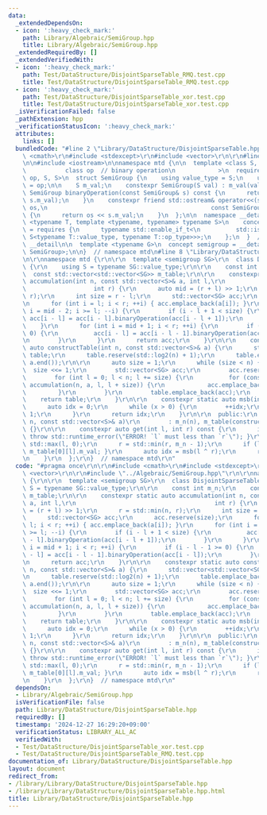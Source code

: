 ```yaml
---
data:
  _extendedDependsOn:
  - icon: ':heavy_check_mark:'
    path: Library/Algebraic/SemiGroup.hpp
    title: Library/Algebraic/SemiGroup.hpp
  _extendedRequiredBy: []
  _extendedVerifiedWith:
  - icon: ':heavy_check_mark:'
    path: Test/DataStructure/DisjointSparseTable_RMQ.test.cpp
    title: Test/DataStructure/DisjointSparseTable_RMQ.test.cpp
  - icon: ':heavy_check_mark:'
    path: Test/DataStructure/DisjointSparseTable_xor.test.cpp
    title: Test/DataStructure/DisjointSparseTable_xor.test.cpp
  _isVerificationFailed: false
  _pathExtension: hpp
  _verificationStatusIcon: ':heavy_check_mark:'
  attributes:
    links: []
  bundledCode: "#line 2 \"Library/DataStructure/DisjointSparseTable.hpp\"\n\r\n#include\
    \ <cmath>\r\n#include <stdexcept>\r\n#include <vector>\r\n\r\n#line 2 \"Library/Algebraic/SemiGroup.hpp\"\
    \n\n#include <iostream>\n\nnamespace mtd {\n\n  template <class S,  // set\n \
    \           class op  // binary operation\n            >\n  requires std::is_invocable_r_v<S,\
    \ op, S, S>\n  struct SemiGroup {\n    using value_type = S;\n    using op_type\
    \ = op;\n\n    S m_val;\n    constexpr SemiGroup(S val) : m_val(val) {}\n    constexpr\
    \ SemiGroup binaryOperation(const SemiGroup& s) const {\n      return op()(m_val,\
    \ s.m_val);\n    }\n    constexpr friend std::ostream& operator<<(std::ostream&\
    \ os,\n                                              const SemiGroup<S, op>& s)\
    \ {\n      return os << s.m_val;\n    }\n  };\n\n  namespace __detail {\n    template\
    \ <typename T, template <typename, typename> typename S>\n    concept is_semigroup_specialization_of\
    \ = requires {\n      typename std::enable_if_t<\n          std::is_same_v<T,\
    \ S<typename T::value_type, typename T::op_type>>>;\n    };\n  }  // namespace\
    \ __detail\n\n  template <typename G>\n  concept semigroup = __detail::is_semigroup_specialization_of<G,\
    \ SemiGroup>;\n\n}  // namespace mtd\n#line 8 \"Library/DataStructure/DisjointSparseTable.hpp\"\
    \n\r\nnamespace mtd {\r\n\r\n  template <semigroup SG>\r\n  class DisjointSparseTable\
    \ {\r\n    using S = typename SG::value_type;\r\n\r\n    const int m_n;\r\n  \
    \  const std::vector<std::vector<SG>> m_table;\r\n\r\n    constexpr static auto\
    \ accumulation(int n, const std::vector<S>& a, int l,\r\n                    \
    \                   int r) {\r\n      auto mid = (r + l) >> 1;\r\n      r = std::min(n,\
    \ r);\r\n      int size = r - l;\r\n      std::vector<SG> acc;\r\n      acc.reserve(size);\r\
    \n      for (int i = l; i < r; ++i) { acc.emplace_back(a[i]); }\r\n      for (int\
    \ i = mid - 2; i >= l; --i) {\r\n        if (i - l + 1 < size) {\r\n         \
    \ acc[i - l] = acc[i - l].binaryOperation(acc[i - l + 1]);\r\n        }\r\n  \
    \    }\r\n      for (int i = mid + 1; i < r; ++i) {\r\n        if (i - l - 1 >=\
    \ 0) {\r\n          acc[i - l] = acc[i - l - 1].binaryOperation(acc[i - l]);\r\
    \n        }\r\n      }\r\n      return acc;\r\n    }\r\n\r\n    constexpr static\
    \ auto constructTable(int n, const std::vector<S>& a) {\r\n      std::vector<std::vector<SG>>\
    \ table;\r\n      table.reserve(std::log2(n) + 1);\r\n      table.emplace_back(a.begin(),\
    \ a.end());\r\n\r\n      auto size = 1;\r\n      while (size < n) {\r\n      \
    \  size <<= 1;\r\n        std::vector<SG> acc;\r\n        acc.reserve(n);\r\n\
    \        for (int l = 0; l < n; l += size) {\r\n          for (const auto& x :\
    \ accumulation(n, a, l, l + size)) {\r\n            acc.emplace_back(x);\r\n \
    \         }\r\n        }\r\n        table.emplace_back(acc);\r\n      }\r\n  \
    \    return table;\r\n    }\r\n\r\n    constexpr static auto msb(int x) {\r\n\
    \      auto idx = 0;\r\n      while (x > 0) {\r\n        ++idx;\r\n        x >>=\
    \ 1;\r\n      }\r\n      return idx;\r\n    }\r\n\r\n  public:\r\n    DisjointSparseTable(int\
    \ n, const std::vector<S>& a)\r\n        : m_n(n), m_table(constructTable(n, a))\
    \ {}\r\n\r\n    constexpr auto get(int l, int r) const {\r\n      if (r < l) {\
    \ throw std::runtime_error(\"ERROR! `l` must less than `r`\"); }\r\n      l =\
    \ std::max(l, 0);\r\n      r = std::min(r, m_n - 1);\r\n      if (l == r) { return\
    \ m_table[0][l].m_val; }\r\n      auto idx = msb(l ^ r);\r\n      return m_table[idx][l].binaryOperation(m_table[idx][r]).m_val;\r\
    \n    }\r\n  };\r\n}  // namespace mtd\r\n"
  code: "#pragma once\r\n\r\n#include <cmath>\r\n#include <stdexcept>\r\n#include\
    \ <vector>\r\n\r\n#include \"../Algebraic/SemiGroup.hpp\"\r\n\r\nnamespace mtd\
    \ {\r\n\r\n  template <semigroup SG>\r\n  class DisjointSparseTable {\r\n    using\
    \ S = typename SG::value_type;\r\n\r\n    const int m_n;\r\n    const std::vector<std::vector<SG>>\
    \ m_table;\r\n\r\n    constexpr static auto accumulation(int n, const std::vector<S>&\
    \ a, int l,\r\n                                       int r) {\r\n      auto mid\
    \ = (r + l) >> 1;\r\n      r = std::min(n, r);\r\n      int size = r - l;\r\n\
    \      std::vector<SG> acc;\r\n      acc.reserve(size);\r\n      for (int i =\
    \ l; i < r; ++i) { acc.emplace_back(a[i]); }\r\n      for (int i = mid - 2; i\
    \ >= l; --i) {\r\n        if (i - l + 1 < size) {\r\n          acc[i - l] = acc[i\
    \ - l].binaryOperation(acc[i - l + 1]);\r\n        }\r\n      }\r\n      for (int\
    \ i = mid + 1; i < r; ++i) {\r\n        if (i - l - 1 >= 0) {\r\n          acc[i\
    \ - l] = acc[i - l - 1].binaryOperation(acc[i - l]);\r\n        }\r\n      }\r\
    \n      return acc;\r\n    }\r\n\r\n    constexpr static auto constructTable(int\
    \ n, const std::vector<S>& a) {\r\n      std::vector<std::vector<SG>> table;\r\
    \n      table.reserve(std::log2(n) + 1);\r\n      table.emplace_back(a.begin(),\
    \ a.end());\r\n\r\n      auto size = 1;\r\n      while (size < n) {\r\n      \
    \  size <<= 1;\r\n        std::vector<SG> acc;\r\n        acc.reserve(n);\r\n\
    \        for (int l = 0; l < n; l += size) {\r\n          for (const auto& x :\
    \ accumulation(n, a, l, l + size)) {\r\n            acc.emplace_back(x);\r\n \
    \         }\r\n        }\r\n        table.emplace_back(acc);\r\n      }\r\n  \
    \    return table;\r\n    }\r\n\r\n    constexpr static auto msb(int x) {\r\n\
    \      auto idx = 0;\r\n      while (x > 0) {\r\n        ++idx;\r\n        x >>=\
    \ 1;\r\n      }\r\n      return idx;\r\n    }\r\n\r\n  public:\r\n    DisjointSparseTable(int\
    \ n, const std::vector<S>& a)\r\n        : m_n(n), m_table(constructTable(n, a))\
    \ {}\r\n\r\n    constexpr auto get(int l, int r) const {\r\n      if (r < l) {\
    \ throw std::runtime_error(\"ERROR! `l` must less than `r`\"); }\r\n      l =\
    \ std::max(l, 0);\r\n      r = std::min(r, m_n - 1);\r\n      if (l == r) { return\
    \ m_table[0][l].m_val; }\r\n      auto idx = msb(l ^ r);\r\n      return m_table[idx][l].binaryOperation(m_table[idx][r]).m_val;\r\
    \n    }\r\n  };\r\n}  // namespace mtd\r\n"
  dependsOn:
  - Library/Algebraic/SemiGroup.hpp
  isVerificationFile: false
  path: Library/DataStructure/DisjointSparseTable.hpp
  requiredBy: []
  timestamp: '2024-12-27 16:29:20+09:00'
  verificationStatus: LIBRARY_ALL_AC
  verifiedWith:
  - Test/DataStructure/DisjointSparseTable_xor.test.cpp
  - Test/DataStructure/DisjointSparseTable_RMQ.test.cpp
documentation_of: Library/DataStructure/DisjointSparseTable.hpp
layout: document
redirect_from:
- /library/Library/DataStructure/DisjointSparseTable.hpp
- /library/Library/DataStructure/DisjointSparseTable.hpp.html
title: Library/DataStructure/DisjointSparseTable.hpp
---
```

